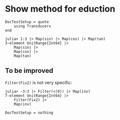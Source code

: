 # Show method for eduction

```@meta
DocTestSetup = quote
    using Transducers
end
```

```jldoctest
julia> 1:3 |> Map(sin) |> Map(cos) |> Map(tan)
3-element UnitRange{Int64} |>
    Map(sin) |>
    Map(cos) |>
    Map(tan)
```

## To be improved

`Filter(Fix2)` is not very specific:

```jldoctest
julia> -3:3 |> Filter(<(0)) |> Map(inv)
7-element UnitRange{Int64} |>
    Filter(Fix2) |>
    Map(inv)
```

```@meta
DocTestSetup = nothing
```
